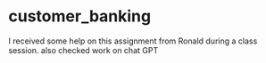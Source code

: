 # customer_banking

I received some help on this assignment from Ronald during a class session. 
also checked work on chat GPT
